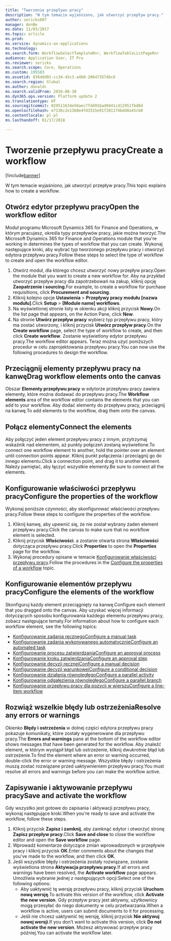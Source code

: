 ```yaml
---
title: "Tworzenie przepływu pracy"
description: "W tym temacie wyjaśniono, jak utworzyć przepływ pracy."
author: sericks007
manager: AnnBe
ms.date: 11/03/2017
ms.topic: article
ms.prod: 
ms.service: dynamics-ax-applications
ms.technology: 
ms.search.form: WorkflowSelectTemplateRnr, WorkflowTableListPageRnr
audience: Application User, IT Pro
ms.reviewer: sericks
ms.search.scope: Core, Operations
ms.custom: 195583
ms.assetid: 836ddd01-cc34-45c3-a4b0-20647357dbc6
ms.search.region: Global
ms.author: donaldc
ms.search.validFrom: 2016-08-30
ms.dyn365.ops.version: Platform update 2
ms.translationtype: HT
ms.sourcegitcommit: 029511634e56aec7fdd91bad9441cd12951fbd8d
ms.openlocfilehash: e7136c2e13b0e4fd3315e91f281174bdd8a45cb0
ms.contentlocale: pl-pl
ms.lasthandoff: 01/17/2018

---
```


# <a name="create-a-workflow"></a><span data-ttu-id="1c8e2-103">Tworzenie przepływu pracy</span><span class="sxs-lookup"><span data-stu-id="1c8e2-103">Create a workflow</span></span>

[!include[banner](../includes/banner.md)]


<span data-ttu-id="1c8e2-104">W tym temacie wyjaśniono, jak utworzyć przepływ pracy.</span><span class="sxs-lookup"><span data-stu-id="1c8e2-104">This topic explains how to create a workflow.</span></span>

<a name="open-the-workflow-editor"></a><span data-ttu-id="1c8e2-105">Otwórz edytor przepływu pracy</span><span class="sxs-lookup"><span data-stu-id="1c8e2-105">Open the workflow editor</span></span>
------------------------

<span data-ttu-id="1c8e2-106">Moduł programu Microsoft Dynamics 365 for Finance and Operations, w którym pracujesz, określa typy przepływów pracy, jakie można tworzyć.</span><span class="sxs-lookup"><span data-stu-id="1c8e2-106">The Microsoft Dynamics 365 for Finance and Operations module that you're working in determines the types of workflow that you can create.</span></span> <span data-ttu-id="1c8e2-107">Wykonaj następujące kroki, aby wybrać typ tworzonego przepływu pracy i otworzyć edytora przepływu pracy.</span><span class="sxs-lookup"><span data-stu-id="1c8e2-107">Follow these steps to select the type of workflow to create and open the workflow editor.</span></span>

1.  <span data-ttu-id="1c8e2-108">Otwórz moduł, dla którego chcesz utworzyć nowy przepływ pracy.</span><span class="sxs-lookup"><span data-stu-id="1c8e2-108">Open the module that you want to create a new workflow for.</span></span> <span data-ttu-id="1c8e2-109">Aby na przykład utworzyć przepływ pracy dla zapotrzebowań na zakup, kliknij opcję **Zaopatrzenie i sourcing**.</span><span class="sxs-lookup"><span data-stu-id="1c8e2-109">For example, to create a workflow for purchase requisitions, click **Procurement and sourcing**.</span></span>
2.  <span data-ttu-id="1c8e2-110">Kliknij kolejno opcje **Ustawienia** &gt; **Przepływy pracy modułu \[nazwa modułu\]**.</span><span class="sxs-lookup"><span data-stu-id="1c8e2-110">Click **Setup** &gt; **\[Module name\] workflows**.</span></span>
3.  <span data-ttu-id="1c8e2-111">Na wyświetlonej stronie listy w okienku akcji kliknij przycisk **Nowy**.</span><span class="sxs-lookup"><span data-stu-id="1c8e2-111">On the list page that appears, on the Action Pane, click **New**.</span></span>
4.  <span data-ttu-id="1c8e2-112">Na stronie **Utwórz przepływ pracy** wybierz typ przepływu pracy, który ma zostać utworzony, i kliknij przycisk **Utwórz przepływ pracy**.</span><span class="sxs-lookup"><span data-stu-id="1c8e2-112">On the **Create workflow** page, select the type of workflow to create, and then click **Create workflow**.</span></span> <span data-ttu-id="1c8e2-113">Zostanie wyświetlony edytor przepływu pracy.</span><span class="sxs-lookup"><span data-stu-id="1c8e2-113">The workflow editor appears.</span></span> <span data-ttu-id="1c8e2-114">Teraz można użyć poniższych procedur w celu zaprojektowania przepływu pracy.</span><span class="sxs-lookup"><span data-stu-id="1c8e2-114">You can now use the following procedures to design the workflow.</span></span>

## <a name="drag-workflow-elements-onto-the-canvas"></a><span data-ttu-id="1c8e2-115">Przeciągnij elementy przepływu pracy na kanwę</span><span class="sxs-lookup"><span data-stu-id="1c8e2-115">Drag workflow elements onto the canvas</span></span>
<span data-ttu-id="1c8e2-116">Obszar **Elementy przepływu pracy** w edytorze przepływu pracy zawiera elementy, które można dodawać do przepływu pracy.</span><span class="sxs-lookup"><span data-stu-id="1c8e2-116">The **Workflow elements** area of the workflow editor contains the elements that you can add to your workflow.</span></span> <span data-ttu-id="1c8e2-117">Aby dodać elementy do przepływu pracy, przeciągnij na kanwę.</span><span class="sxs-lookup"><span data-stu-id="1c8e2-117">To add elements to the workflow, drag them onto the canvas.</span></span>

## <a name="connect-the-elements"></a><span data-ttu-id="1c8e2-118">Połącz elementy</span><span class="sxs-lookup"><span data-stu-id="1c8e2-118">Connect the elements</span></span>
<span data-ttu-id="1c8e2-119">Aby połączyć jeden element przepływu pracy z innym, przytrzymaj wskaźnik nad elementem, aż punkty połączeń zostaną wyświetlone.</span><span class="sxs-lookup"><span data-stu-id="1c8e2-119">To connect one workflow element to another, hold the pointer over an element until connection points appear.</span></span> <span data-ttu-id="1c8e2-120">Kliknij punkt połączenia i przeciągnij go do innego elementu.</span><span class="sxs-lookup"><span data-stu-id="1c8e2-120">Click a connection point, and drag it to another element.</span></span> <span data-ttu-id="1c8e2-121">Należy pamiętać, aby łączyć wszystkie elementy.</span><span class="sxs-lookup"><span data-stu-id="1c8e2-121">Be sure to connect all the elements.</span></span>

## <a name="configure-the-properties-of-the-workflow"></a><span data-ttu-id="1c8e2-122">Konfigurowanie właściwości przepływu pracy</span><span class="sxs-lookup"><span data-stu-id="1c8e2-122">Configure the properties of the workflow</span></span>
<span data-ttu-id="1c8e2-123">Wykonaj poniższe czynności, aby skonfigurować właściwości przepływu pracy.</span><span class="sxs-lookup"><span data-stu-id="1c8e2-123">Follow these steps to configure the properties of the workflow.</span></span>

1.  <span data-ttu-id="1c8e2-124">Kliknij kanwę, aby upewnić się, że nie został wybrany żaden element przepływu pracy.</span><span class="sxs-lookup"><span data-stu-id="1c8e2-124">Click the canvas to make sure that no workflow element is selected.</span></span>
2.  <span data-ttu-id="1c8e2-125">Kliknij przycisk **Właściwości**. a zostanie otwarta strona **Właściwości** dotycząca przepływu pracy.</span><span class="sxs-lookup"><span data-stu-id="1c8e2-125">Click **Properties** to open the **Properties** page for the workflow.</span></span>
3.  <span data-ttu-id="1c8e2-126">Wykonaj procedury opisane w temacie [Konfigurowanie właściwości przepływu pracy](configure-workflow-properties.md).</span><span class="sxs-lookup"><span data-stu-id="1c8e2-126">Follow the procedures in the [Configure the properties of a workflow](configure-workflow-properties.md) topic.</span></span>

## <a name="configure-the-elements-of-the-workflow"></a><span data-ttu-id="1c8e2-127">Konfigurowanie elementów przepływu pracy</span><span class="sxs-lookup"><span data-stu-id="1c8e2-127">Configure the elements of the workflow</span></span>
<span data-ttu-id="1c8e2-128">Skonfiguruj każdy element przeciągnięty na kanwę.</span><span class="sxs-lookup"><span data-stu-id="1c8e2-128">Configure each element that you dragged onto the canvas.</span></span> <span data-ttu-id="1c8e2-129">Aby uzyskać więcej informacji dotyczących sposobu konfigurowania każdego elementu przepływu pracy, zobacz następujące tematy.</span><span class="sxs-lookup"><span data-stu-id="1c8e2-129">For information about how to configure each workflow element, see the following topics:</span></span>

-   [<span data-ttu-id="1c8e2-130">Konfigurowanie zadania ręcznego</span><span class="sxs-lookup"><span data-stu-id="1c8e2-130">Configure a manual task</span></span>](configure-manual-task-workflow.md)
-   [<span data-ttu-id="1c8e2-131">Konfigurowanie zadania wykonywanego automatycznie</span><span class="sxs-lookup"><span data-stu-id="1c8e2-131">Configure an automated task</span></span>](configure-automated-task-workflow.md)
-   [<span data-ttu-id="1c8e2-132">Konfigurowanie procesu zatwierdzania</span><span class="sxs-lookup"><span data-stu-id="1c8e2-132">Configure an approval process</span></span>](configure-approval-process-workflow.md)
-   [<span data-ttu-id="1c8e2-133">Konfigurowanie kroku zatwierdzania</span><span class="sxs-lookup"><span data-stu-id="1c8e2-133">Configure an approval step</span></span>](configure-approval-step-workflow.md)
-   [<span data-ttu-id="1c8e2-134">Konfigurowanie decyzji ręcznej</span><span class="sxs-lookup"><span data-stu-id="1c8e2-134">Configure a manual decision</span></span>](configure-manual-decision-workflow.md)
-   [<span data-ttu-id="1c8e2-135">Konfigurowanie decyzji warunkowej</span><span class="sxs-lookup"><span data-stu-id="1c8e2-135">Configure a conditional decision</span></span>](configure-conditional-decision-workflow.md)
-   [<span data-ttu-id="1c8e2-136">Konfigurowanie działania równoległego</span><span class="sxs-lookup"><span data-stu-id="1c8e2-136">Configure a parallel activity</span></span>](configure-parallel-activity-workflow.md)
-   [<span data-ttu-id="1c8e2-137">Konfigurowanie odgałęzienia równoległego</span><span class="sxs-lookup"><span data-stu-id="1c8e2-137">Configure a parallel branch</span></span>](configure-parallel-branch-workflow.md)
-   [<span data-ttu-id="1c8e2-138">Konfigurowanie przepływu pracy dla pozycji w wierszu</span><span class="sxs-lookup"><span data-stu-id="1c8e2-138">Configure a line-item workflow</span></span>](configure-line-item-workflow.md)

## <a name="resolve-any-errors-or-warnings"></a><span data-ttu-id="1c8e2-139">Rozwiąż wszelkie błędy lub ostrzeżenia</span><span class="sxs-lookup"><span data-stu-id="1c8e2-139">Resolve any errors or warnings</span></span>
<span data-ttu-id="1c8e2-140">Okienko **Błędy i ostrzeżenia** w dolnej części edytora przepływu pracy pokazuje komunikaty, które zostały wygenerowane dla przepływu pracy.</span><span class="sxs-lookup"><span data-stu-id="1c8e2-140">The **Errors and warnings** pane at the bottom of the workflow editor shows messages that have been generated for the workflow.</span></span> <span data-ttu-id="1c8e2-141">Aby znaleźć element, w którym wystąpił błąd lub ostrzeżenie, kliknij dwukrotnie błąd lub ostrzeżenie.</span><span class="sxs-lookup"><span data-stu-id="1c8e2-141">To find the element where an error or warning occurred, double-click the error or warning message.</span></span> <span data-ttu-id="1c8e2-142">Wszystkie błędy i ostrzeżenia muszą zostać rozwiązane przed uaktywnieniem przepływu pracy.</span><span class="sxs-lookup"><span data-stu-id="1c8e2-142">You must resolve all errors and warnings before you can make the workflow active.</span></span>

## <a name="save-and-activate-the-workflow"></a><span data-ttu-id="1c8e2-143">Zapisywanie i aktywowanie przepływu pracy</span><span class="sxs-lookup"><span data-stu-id="1c8e2-143">Save and activate the workflow</span></span>
<span data-ttu-id="1c8e2-144">Gdy wszystko jest gotowe do zapisania i aktywacji przepływu pracy, wykonaj następujące kroki.</span><span class="sxs-lookup"><span data-stu-id="1c8e2-144">When you're ready to save and activate the workflow, follow these steps.</span></span>

1.  <span data-ttu-id="1c8e2-145">Kliknij przycisk **Zapisz i zamknij**, aby zamknąć edytor i otworzyć stronę **Zapisz przepływ pracy**.</span><span class="sxs-lookup"><span data-stu-id="1c8e2-145">Click **Save and close** to close the workflow editor and open the **Save workflow** page.</span></span>
2.  <span data-ttu-id="1c8e2-146">Wprowadź komentarze dotyczące zmian wprowadzonych w przepływie pracy i kliknij przycisk **OK**.</span><span class="sxs-lookup"><span data-stu-id="1c8e2-146">Enter comments about the changes that you've made to the workflow, and then click **OK**.</span></span>
3.  <span data-ttu-id="1c8e2-147">Jeśli wszystkie błędy i ostrzeżenia zostały rozwiązane, zostanie wyświetlona strona **Aktywacja przepływu pracy**.</span><span class="sxs-lookup"><span data-stu-id="1c8e2-147">If all errors and warnings have been resolved, the **Activate workflow** page appears.</span></span> <span data-ttu-id="1c8e2-148">Umożliwia wybranie jednej z następujących opcji:</span><span class="sxs-lookup"><span data-stu-id="1c8e2-148">Select one of the following options:</span></span>
    -   <span data-ttu-id="1c8e2-149">Aby uaktywnić tę wersję przepływu pracy, kliknij przycisk **Uruchom nową wersję**.</span><span class="sxs-lookup"><span data-stu-id="1c8e2-149">To activate this version of the workflow, click **Activate the new version**.</span></span> <span data-ttu-id="1c8e2-150">Gdy przepływ pracy jest aktywny, użytkownicy mogą przesyłać do niego dokumenty w celu przetwarzania.</span><span class="sxs-lookup"><span data-stu-id="1c8e2-150">When a workflow is active, users can submit documents to it for processing.</span></span>
    -   <span data-ttu-id="1c8e2-151">Jeśli nie chcesz uaktywnić tej wersję, kliknij przycisk **Nie aktywuj nowej wersji**.</span><span class="sxs-lookup"><span data-stu-id="1c8e2-151">If you don't want to activate this version, click **Do not activate the new version**.</span></span> <span data-ttu-id="1c8e2-152">Możesz aktywować przepływ pracy później.</span><span class="sxs-lookup"><span data-stu-id="1c8e2-152">You can activate the workflow later.</span></span>






